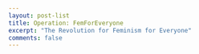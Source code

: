 ```yaml
---
layout: post-list
title: Operation: FemForEveryone
excerpt: "The Revolution for Feminism for Everyone"
comments: false
---
```

